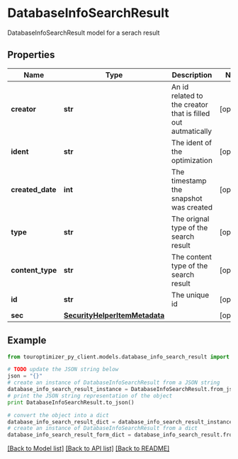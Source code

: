 # DatabaseInfoSearchResult

DatabaseInfoSearchResult model for a serach result

## Properties

Name | Type | Description | Notes
------------ | ------------- | ------------- | -------------
**creator** | **str** | An id related to the creator that is filled out autmatically | [optional] 
**ident** | **str** | The ident of the optimization | [optional] 
**created_date** | **int** | The timestamp the snapshot was created | [optional] 
**type** | **str** | The orignal type of the search result | [optional] 
**content_type** | **str** | The content type of the search result | [optional] 
**id** | **str** | The unique id | [optional] 
**sec** | [**SecurityHelperItemMetadata**](SecurityHelperItemMetadata.md) |  | [optional] 

## Example

```python
from touroptimizer_py_client.models.database_info_search_result import DatabaseInfoSearchResult

# TODO update the JSON string below
json = "{}"
# create an instance of DatabaseInfoSearchResult from a JSON string
database_info_search_result_instance = DatabaseInfoSearchResult.from_json(json)
# print the JSON string representation of the object
print DatabaseInfoSearchResult.to_json()

# convert the object into a dict
database_info_search_result_dict = database_info_search_result_instance.to_dict()
# create an instance of DatabaseInfoSearchResult from a dict
database_info_search_result_form_dict = database_info_search_result.from_dict(database_info_search_result_dict)
```
[[Back to Model list]](../README.md#documentation-for-models) [[Back to API list]](../README.md#documentation-for-api-endpoints) [[Back to README]](../README.md)


